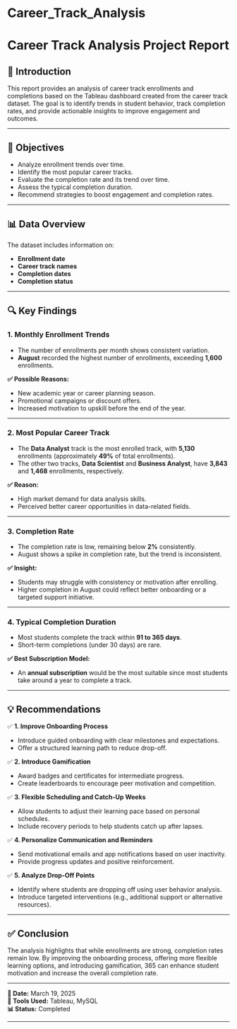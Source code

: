 # Career_Track_Analysis
 
# Career Track Analysis Project Report  

## 📌 Introduction  
This report provides an analysis of career track enrollments and completions based on the Tableau dashboard created from the career track dataset. The goal is to identify trends in student behavior, track completion rates, and provide actionable insights to improve engagement and outcomes.  

---

## 🎯 Objectives  
- Analyze enrollment trends over time.  
- Identify the most popular career tracks.  
- Evaluate the completion rate and its trend over time.  
- Assess the typical completion duration.  
- Recommend strategies to boost engagement and completion rates.  

---

## 📊 Data Overview  
The dataset includes information on:  
- **Enrollment date**  
- **Career track names**  
- **Completion dates**  
- **Completion status**  

---

## 🔍 Key Findings  

### **1. Monthly Enrollment Trends**  
- The number of enrollments per month shows consistent variation.  
- **August** recorded the highest number of enrollments, exceeding **1,600** enrollments.  

**✅ Possible Reasons:**  
- New academic year or career planning season.  
- Promotional campaigns or discount offers.  
- Increased motivation to upskill before the end of the year.  

---

### **2. Most Popular Career Track**  
- The **Data Analyst** track is the most enrolled track, with **5,130** enrollments (approximately **49%** of total enrollments).  
- The other two tracks, **Data Scientist** and **Business Analyst**, have **3,843** and **1,468** enrollments, respectively.  

**✅ Reason:**  
- High market demand for data analysis skills.  
- Perceived better career opportunities in data-related fields.  

---

### **3. Completion Rate**  
- The completion rate is low, remaining below **2%** consistently.  
- August shows a spike in completion rate, but the trend is inconsistent.  

**✅ Insight:**  
- Students may struggle with consistency or motivation after enrolling.  
- Higher completion in August could reflect better onboarding or a targeted support initiative.  

---

### **4. Typical Completion Duration**  
- Most students complete the track within **91 to 365 days**.  
- Short-term completions (under 30 days) are rare.  

**✅ Best Subscription Model:**  
- An **annual subscription** would be the most suitable since most students take around a year to complete a track.  

---

## 💡 Recommendations  

✅ **1. Improve Onboarding Process**  
- Introduce guided onboarding with clear milestones and expectations.  
- Offer a structured learning path to reduce drop-off.  

✅ **2. Introduce Gamification**  
- Award badges and certificates for intermediate progress.  
- Create leaderboards to encourage peer motivation and competition.  

✅ **3. Flexible Scheduling and Catch-Up Weeks**  
- Allow students to adjust their learning pace based on personal schedules.  
- Include recovery periods to help students catch up after lapses.  

✅ **4. Personalize Communication and Reminders**  
- Send motivational emails and app notifications based on user inactivity.  
- Provide progress updates and positive reinforcement.  

✅ **5. Analyze Drop-Off Points**  
- Identify where students are dropping off using user behavior analysis.  
- Introduce targeted interventions (e.g., additional support or alternative resources).  

---

## ✅ Conclusion  
The analysis highlights that while enrollments are strong, completion rates remain low. By improving the onboarding process, offering more flexible learning options, and introducing gamification, 365 can enhance student motivation and increase the overall completion rate.  

---

**📅 Date:** March 19, 2025  
**📁 Tools Used:** Tableau, MySQL  
**📊 Status:** Completed  

---

